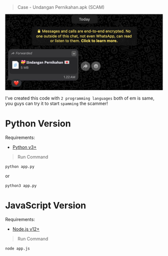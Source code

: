 > Case - Undangan Pernikahan.apk (SCAM)

![Undangan Pernikahan](images/undangan_pernikahan.jpeg)

I've created this code with `2 programming languages` both of em is same, you guys can try it to start `spamming` the scammer!

# Python Version
Requirements:
- [Python v3+](https://www.python.org/)

> Run Command

```
python app.py
```

or

```
python3 app.py
```

# JavaScript Version
Requirements:
- [Node.js v12+](https://nodejs.org/)

> Run Command

```
node app.js
```